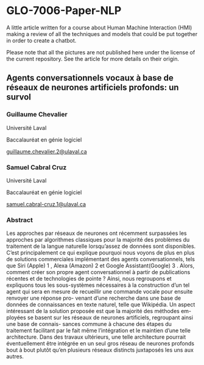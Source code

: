 # GLO-7006-Paper-NLP

A little article written for a course about Human Machine Interaction (HMI) making a review of all the techniques and models that could be put together in order to create a chatbot. 

Please note that all the pictures are not published here under the license of the current repository. See the article for more details on their origin.


## Agents conversationnels vocaux à base de réseaux de neurones artificiels profonds: un survol

### Guillaume Chevalier
Université Laval

Baccalauréat en génie logiciel 

guillaume.chevalier.2@ulaval.ca

### Samuel Cabral Cruz
Université Laval

Baccalauréat en génie logiciel

samuel.cabral-cruz.1@ulaval.ca

### Abstract
Les approches par réseaux de neurones ont récemment surpassées les approches par algorithmes
classiques pour la majorité des problèmes du traitement de la langue naturelle lorsqu’assez
de données sont disponibles. C’est principalement ce qui explique pourquoi nous voyons de
plus en plus de solutions commerciales implémentant des agents conversationnels, tels que Siri
(Apple) 1 , Alexa (Amazon) 2 et Google Assistant(Google) 3 . Alors, comment créer son propre
agent conversationnel à partir de publications récentes et de technologies de pointe ? Ainsi, nous
regroupons et expliquons tous les sous-systèmes nécessaires à la construction d’un tel agent
qui sera en mesure de recueillir une commande vocale pour ensuite renvoyer une réponse pro-
venant d’une recherche dans une base de données de connaissances en texte naturel, telle que
Wikipédia. Un aspect intéressant de la solution proposée est que la majorité des méthodes em-
ployées se basent sur les réseaux de neurones artificiels, regroupant ainsi une base de connais-
sances commune à chacune des étapes du traitement facilitant par le fait même l’intégration et
le maintien d’une telle architecture. Dans des travaux ultérieurs, une telle architecture pourrait
éventuellement être intégrée en un seul gros réseau de neurones profonds bout à bout plutôt qu’en
plusieurs réseaux distincts juxtaposés les uns aux autres.

